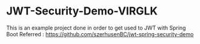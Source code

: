 # JWT-Security-Demo-VIRGLK

This is an example project done in order to get used to JWT with Spring Boot
Referred : https://github.com/szerhusenBC/jwt-spring-security-demo
